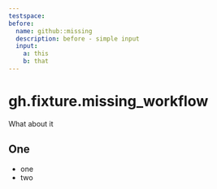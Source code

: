 ```yaml
---
testspace:
before:
  name: github::missing
  description: before - simple input
  input: 
    a: this
    b: that
---
```


# gh.fixture.missing_workflow
What about it

## One
* one
* two

